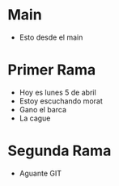 # Main
- Esto desde el main


# Primer Rama
- Hoy es lunes 5 de abril
- Estoy escuchando morat
- Gano el barca
- La cague

# Segunda Rama
- Aguante GIT